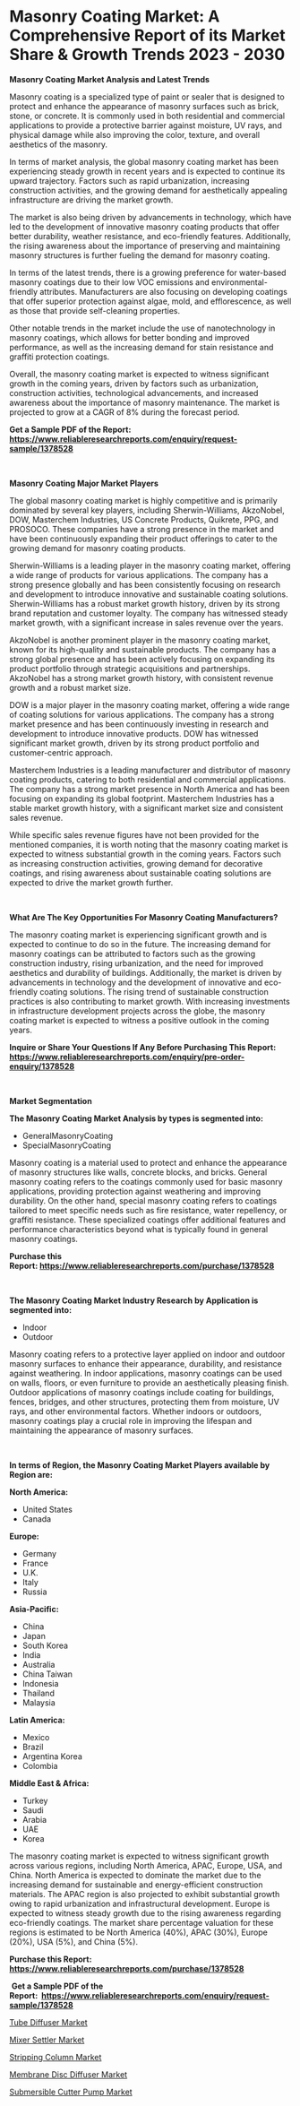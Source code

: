 <p><h1>Masonry Coating Market: A Comprehensive Report of its Market Share & Growth Trends 2023 - 2030</h1></p><p><strong>Masonry Coating Market Analysis and Latest Trends</strong></p>
<p><p>Masonry coating is a specialized type of paint or sealer that is designed to protect and enhance the appearance of masonry surfaces such as brick, stone, or concrete. It is commonly used in both residential and commercial applications to provide a protective barrier against moisture, UV rays, and physical damage while also improving the color, texture, and overall aesthetics of the masonry.</p><p>In terms of market analysis, the global masonry coating market has been experiencing steady growth in recent years and is expected to continue its upward trajectory. Factors such as rapid urbanization, increasing construction activities, and the growing demand for aesthetically appealing infrastructure are driving the market growth.</p><p>The market is also being driven by advancements in technology, which have led to the development of innovative masonry coating products that offer better durability, weather resistance, and eco-friendly features. Additionally, the rising awareness about the importance of preserving and maintaining masonry structures is further fueling the demand for masonry coating.</p><p>In terms of the latest trends, there is a growing preference for water-based masonry coatings due to their low VOC emissions and environmental-friendly attributes. Manufacturers are also focusing on developing coatings that offer superior protection against algae, mold, and efflorescence, as well as those that provide self-cleaning properties.</p><p>Other notable trends in the market include the use of nanotechnology in masonry coatings, which allows for better bonding and improved performance, as well as the increasing demand for stain resistance and graffiti protection coatings.</p><p>Overall, the masonry coating market is expected to witness significant growth in the coming years, driven by factors such as urbanization, construction activities, technological advancements, and increased awareness about the importance of masonry maintenance. The market is projected to grow at a CAGR of 8% during the forecast period.</p></p>
<p><strong>Get a Sample PDF of the Report:&nbsp; <a href="https://www.reliableresearchreports.com/enquiry/request-sample/1378528">https://www.reliableresearchreports.com/enquiry/request-sample/1378528</a></strong></p>
<p>&nbsp;</p>
<p><strong>Masonry Coating Major Market Players</strong></p>
<p><p>The global masonry coating market is highly competitive and is primarily dominated by several key players, including Sherwin-Williams, AkzoNobel, DOW, Masterchem Industries, US Concrete Products, Quikrete, PPG, and PROSOCO. These companies have a strong presence in the market and have been continuously expanding their product offerings to cater to the growing demand for masonry coating products.</p><p>Sherwin-Williams is a leading player in the masonry coating market, offering a wide range of products for various applications. The company has a strong presence globally and has been consistently focusing on research and development to introduce innovative and sustainable coating solutions. Sherwin-Williams has a robust market growth history, driven by its strong brand reputation and customer loyalty. The company has witnessed steady market growth, with a significant increase in sales revenue over the years.</p><p>AkzoNobel is another prominent player in the masonry coating market, known for its high-quality and sustainable products. The company has a strong global presence and has been actively focusing on expanding its product portfolio through strategic acquisitions and partnerships. AkzoNobel has a strong market growth history, with consistent revenue growth and a robust market size.</p><p>DOW is a major player in the masonry coating market, offering a wide range of coating solutions for various applications. The company has a strong market presence and has been continuously investing in research and development to introduce innovative products. DOW has witnessed significant market growth, driven by its strong product portfolio and customer-centric approach.</p><p>Masterchem Industries is a leading manufacturer and distributor of masonry coating products, catering to both residential and commercial applications. The company has a strong market presence in North America and has been focusing on expanding its global footprint. Masterchem Industries has a stable market growth history, with a significant market size and consistent sales revenue.</p><p>While specific sales revenue figures have not been provided for the mentioned companies, it is worth noting that the masonry coating market is expected to witness substantial growth in the coming years. Factors such as increasing construction activities, growing demand for decorative coatings, and rising awareness about sustainable coating solutions are expected to drive the market growth further.</p></p>
<p>&nbsp;</p>
<p><strong>What Are The Key Opportunities For Masonry Coating Manufacturers?</strong></p>
<p><p>The masonry coating market is experiencing significant growth and is expected to continue to do so in the future. The increasing demand for masonry coatings can be attributed to factors such as the growing construction industry, rising urbanization, and the need for improved aesthetics and durability of buildings. Additionally, the market is driven by advancements in technology and the development of innovative and eco-friendly coating solutions. The rising trend of sustainable construction practices is also contributing to market growth. With increasing investments in infrastructure development projects across the globe, the masonry coating market is expected to witness a positive outlook in the coming years.</p></p>
<p><strong>Inquire or Share Your Questions If Any Before Purchasing This Report: <a href="https://www.reliableresearchreports.com/enquiry/pre-order-enquiry/1378528">https://www.reliableresearchreports.com/enquiry/pre-order-enquiry/1378528</a></strong></p>
<p>&nbsp;</p>
<p><strong>Market Segmentation</strong></p>
<p><strong>The Masonry Coating Market Analysis by types is segmented into:</strong></p>
<p><ul><li>GeneralMasonryCoating</li><li>SpecialMasonryCoating</li></ul></p>
<p><p>Masonry coating is a material used to protect and enhance the appearance of masonry structures like walls, concrete blocks, and bricks. General masonry coating refers to the coatings commonly used for basic masonry applications, providing protection against weathering and improving durability. On the other hand, special masonry coating refers to coatings tailored to meet specific needs such as fire resistance, water repellency, or graffiti resistance. These specialized coatings offer additional features and performance characteristics beyond what is typically found in general masonry coatings.</p></p>
<p><strong>Purchase this Report:&nbsp;<a href="https://www.reliableresearchreports.com/purchase/1378528">https://www.reliableresearchreports.com/purchase/1378528</a></strong></p>
<p>&nbsp;</p>
<p><strong>The Masonry Coating Market Industry Research by Application is segmented into:</strong></p>
<p><ul><li>Indoor</li><li>Outdoor</li></ul></p>
<p><p>Masonry coating refers to a protective layer applied on indoor and outdoor masonry surfaces to enhance their appearance, durability, and resistance against weathering. In indoor applications, masonry coatings can be used on walls, floors, or even furniture to provide an aesthetically pleasing finish. Outdoor applications of masonry coatings include coating for buildings, fences, bridges, and other structures, protecting them from moisture, UV rays, and other environmental factors. Whether indoors or outdoors, masonry coatings play a crucial role in improving the lifespan and maintaining the appearance of masonry surfaces.</p></p>
<p>&nbsp;</p>
<p><strong>In terms of Region, the Masonry Coating Market Players available by Region are:</strong></p>
<p>
    <p> <strong> North America: </strong>
        <ul>
            <li>United States</li>
            <li>Canada</li>
        </ul>
        </p> 
    <p> <strong> Europe: </strong>
        <ul>
            <li>Germany</li>
            <li>France</li>
            <li>U.K.</li>
            <li>Italy</li>
            <li>Russia</li>
        </ul>
        </p> 
    <p> <strong> Asia-Pacific: </strong>
        <ul>
            <li>China</li>
            <li>Japan</li>
            <li>South Korea</li>
            <li>India</li>
            <li>Australia</li>
            <li>China Taiwan</li>
            <li>Indonesia</li>
            <li>Thailand</li>
            <li>Malaysia</li>
        </ul>
        </p> 
    <p> <strong> Latin America: </strong>
        <ul>
            <li>Mexico</li>
            <li>Brazil</li>
            <li>Argentina Korea</li>
            <li>Colombia</li>
        </ul>
        </p> 
    <p> <strong> Middle East & Africa: </strong>
        <ul>
            <li>Turkey</li>
            <li>Saudi</li>
            <li>Arabia</li>
            <li>UAE</li>
            <li>Korea</li>
        </ul>
    </p>
    </p>
<p><p>The masonry coating market is expected to witness significant growth across various regions, including North America, APAC, Europe, USA, and China. North America is expected to dominate the market due to the increasing demand for sustainable and energy-efficient construction materials. The APAC region is also projected to exhibit substantial growth owing to rapid urbanization and infrastructural development. Europe is expected to witness steady growth due to the rising awareness regarding eco-friendly coatings. The market share percentage valuation for these regions is estimated to be North America (40%), APAC (30%), Europe (20%), USA (5%), and China (5%).</p></p>
<p><strong>Purchase this Report: <a href="https://www.reliableresearchreports.com/purchase/1378528">https://www.reliableresearchreports.com/purchase/1378528</a></strong></p>
<p>&nbsp;<strong>Get a Sample PDF of the Report:&nbsp;&nbsp;<a href="https://www.reliableresearchreports.com/enquiry/request-sample/1378528">https://www.reliableresearchreports.com/enquiry/request-sample/1378528</a></strong></p>
<p><strong></strong></p>
<p><p><a href="https://medium.com/@danesanford_55006/tube-diffuser-market-size-and-market-trends-complete-industry-overview-2023-to-2030-885699516d9c">Tube Diffuser Market</a></p><p><a href="https://medium.com/@robinrathi2023/analyzing-mixer-settler-market-global-industry-perspective-and-forecast-2023-to-2030-9d7b5c0435b7">Mixer Settler Market</a></p><p><a href="https://medium.com/@ollierippin/stripping-column-market-size-and-market-trends-complete-industry-overview-2023-to-2030-8f36066045c3">Stripping Column Market</a></p><p><a href="https://medium.com/@jettiejohns/membrane-disc-diffuser-market-trends-and-market-analysis-forecasted-for-period-2023-2030-530f111cd817">Membrane Disc Diffuser Market</a></p><p><a href="https://medium.com/@efrenmuller/submersible-cutter-pump-market-report-reveals-the-latest-trends-and-growth-opportunities-of-this-999b8f8cb464">Submersible Cutter Pump Market</a></p></p>